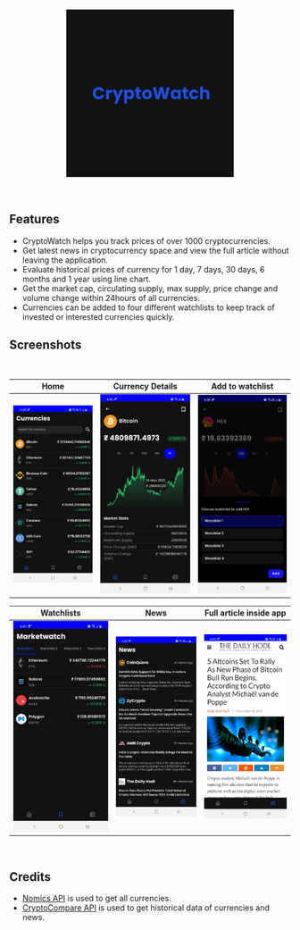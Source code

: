 <br/>
  <p align="center"><img src="screenshots/launcher_icon.jpg" height="300" /></p>
<br/>

## Features
- CryptoWatch helps you track prices of over 1000 cryptocurrencies.
- Get latest news in cryptocurrency space and view the full article without leaving the application.
- Evaluate historical prices of currency for 1 day, 7 days, 30 days, 6 months and 1 year using line chart.
- Get the market cap, circulating supply, max supply, price change and volume change within 24hours of all currencies.
- Currencies can be added to four different watchlists to keep track of invested or interested currencies quickly.

## Screenshots
</br>
  
|   Home   |   Currency Details    |   Add to watchlist  
|---	|---	|---
|  ![](https://github.com/jaym21/CryptoWatch/blob/main/screenshots/screenshot1.jpg)    |  ![](https://github.com/jaym21/CryptoWatch/blob/main/screenshots/screenshot2.jpg)    |   ![](https://github.com/jaym21/CryptoWatch/blob/main/screenshots/screenshot3.jpg)    

|   Watchlists   |  News   |   Full article inside app 
|---	|---	|---
|  ![](https://github.com/jaym21/CryptoWatch/blob/main/screenshots/screenshot4.jpg)    |  ![](https://github.com/jaym21/CryptoWatch/blob/main/screenshots/screenshot5.jpg)    |   ![](https://github.com/jaym21/CryptoWatch/blob/main/screenshots/screenshot6.jpg)  

</br>

## Credits
- [Nomics API](https://p.nomics.com/cryptocurrency-bitcoin-api) is used to get all currencies.
- [CryptoCompare API](https://min-api.cryptocompare.com/) is used to get historical data of currencies and news.
